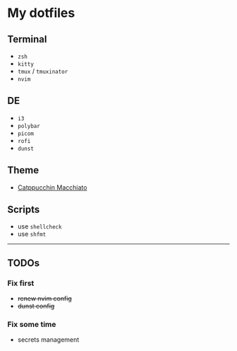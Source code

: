 # My dotfiles

## Terminal
* `zsh`
* `kitty`
* `tmux` / `tmuxinator`
* `nvim`

## DE
* `i3`
* `polybar`
* `picom`
* `rofi`
* `dunst`

## Theme
* [Catppucchin Macchiato](https://github.com/catppuccin/catppuccin)

## Scripts
* use `shellcheck`
* use `shfmt`

---

## TODOs
### Fix first
* ~~renew nvim config~~
* ~~dunst config~~

### Fix some time
* secrets management
